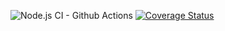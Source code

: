 ![Node.js CI - Github Actions](https://github.com/Vishvak365/Gator-Sublease-Backend/workflows/Node.js%20CI/badge.svg)
[![Coverage Status](https://coveralls.io/repos/github/Vishvak365/Gator-Sublease-Backend/badge.svg?branch=Account_Creation)](https://coveralls.io/github/Vishvak365/Gator-Sublease-Backend?branch=Account_Creation)
